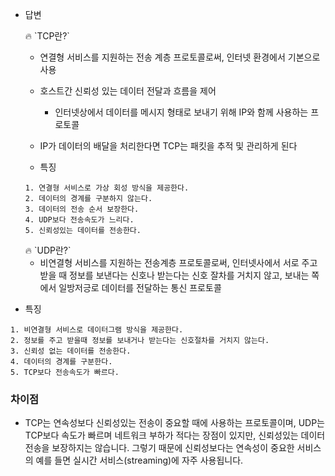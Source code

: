 - 답변
    
    <aside>
    🔥 `TCP란?`
    
    </aside>
    
    - 연결형 서비스를 지원하는 전송 계층 프로토콜로써, 인터넷 환경에서 기본으로 사용
    - 호스트간 신뢰성 있는 데이터 전달과 흐름을 제어
        - 인터넷상에서 데이터를 메시지 형태로 보내기 위해 IP와 함께 사용하는 프로토콜
    - IP가 데이터의 배달을 처리한다면 TCP는 패킷을 추적 및 관리하게 된다
    
    - 특징
    
    ```
    1. 연결형 서비스로 가상 회성 방식을 제공한다.
    2. 데이터의 경계를 구분하지 않는다.
    3. 데이터의 전송 순서 보장한다.
    4. UDP보다 전송속도가 느리다.
    5. 신뢰성있는 데이터를 전송한다.
    ```
    
    <aside>
    🔥 `UDP란?`
    
    </aside>
    
    - 비연결형 서비스를 지원하는 전송계층 프로토콜로써, 인터넷사에서 서로 주고받을 때 정보를 보낸다는 신호나 받는다는 신호 잘차를 거치지 않고, 보내는 쪽에서 일방저긍로 데이터를 전달하는 통신 프로토콜

- 특징

```
1. 비연결형 서비스로 데이터그램 방식을 제공한다.
2. 정보를 주고 받을때 정보를 보내거나 받는다는 신호절차를 거치지 않는다.
3. 신뢰성 없는 데이터를 전송한다.
4. 데이터의 경계를 구분한다.
5. TCP보다 전송속도가 빠르다.
```

### 차이점

- TCP는 연속성보다 신뢰성있는 전송이 중요할 때에 사용하는 프로토콜이며, UDP는 TCP보다 속도가 빠르며 네트워크 부하가 적다는 장점이 있지만, 신뢰성있는 데이터 전송을 보장하지는 않습니다. 그렇기 때문에 신뢰성보다는 연속성이 중요한 서비스의 예를 들면 실시간 서비스(streaming)에 자주 사용됩니다.
